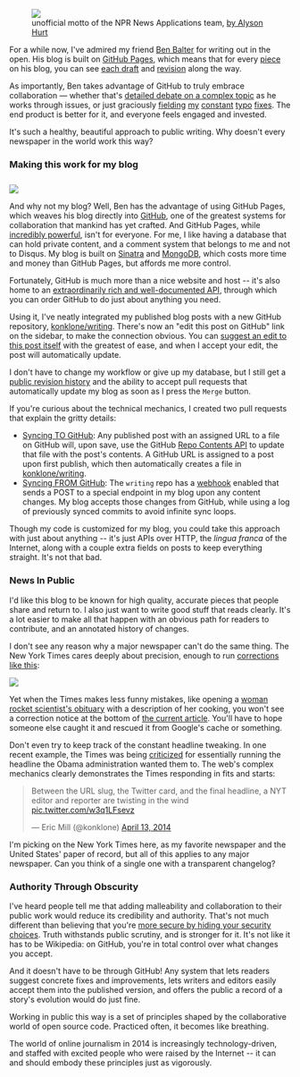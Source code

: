 <figure>
<a href="https://twitter.com/alykat/status/347719216499130369" target="_blank"><img src="/assets/images/blog/syncing/work-in-public.jpg" /></a>
<figcaption>unofficial motto of the NPR News Applications team, <a href="http://www.flickr.com/photos/alykat/9093785148/">by Alyson Hurt</a></figcaption>
</figure>

For a while now, I've admired my friend [Ben Balter](https://twitter.com/benbalter) for writing out in the open. His blog is built on [GitHub Pages](https://pages.github.com/), which means that for every [piece](http://ben.balter.com/2014/03/21/want-to-innovate-in-government-focus-on-culture/) on his blog, you can see [each draft](https://github.com/benbalter/benbalter.github.com/commits/master/_posts/2014-03-21-want-to-innovate-in-government-focus-on-culture.md) and [revision](https://github.com/benbalter/benbalter.github.com/commit/d39bfec676299afed1c1018cd83a15f31a81ad8e) along the way. 

As importantly, Ben takes advantage of GitHub to truly embrace collaboration — whether that's [detailed debate on a complex topic](https://github.com/benbalter/benbalter.github.com/pull/98) as he works through issues, or just graciously [fielding](https://github.com/benbalter/benbalter.github.com/pull/108) 
[my](https://github.com/benbalter/benbalter.github.com/pull/105) [constant](https://github.com/benbalter/benbalter.github.com/pull/91) [typo](https://github.com/benbalter/benbalter.github.com/pull/77) [fixes](https://github.com/benbalter/benbalter.github.com/pull/99). The end product is better for it, and everyone feels engaged and invested.

It's such a healthy, beautiful approach to public writing. Why doesn't every newspaper in the world work this way?

### Making this work for my blog

<img style="padding-top: 10px" class="border" src="/assets/images/blog/syncing/github-diff-2.png" />

And why not my blog? Well, Ben has the advantage of using GitHub Pages, which weaves his blog directly into [GitHub](https://github.com), one of the greatest systems for collaboration that mankind has yet crafted. And GitHub Pages, while [incredibly powerful](https://konklone.com/post/the-power-and-potential-of-github-pages), isn't for everyone. For me, I like having a database that can hold private content, and a comment system that belongs to me and not to Disqus. My blog is built on [Sinatra](http://www.sinatrarb.com/) and [MongoDB](https://www.mongodb.org/), which costs more time and money than GitHub Pages, but affords me more control.

Fortunately, GitHub is much more than a nice website and host -- it's also home to an [extraordinarily rich and well-documented API](https://developer.github.com/v3/), through which you can order GitHub to do just about anything you need. 

Using it, I've neatly integrated my published blog posts with a new GitHub repository, [konklone/writing](https://github.com/konklone/writing). There's now an "edit this post on GitHub" link on the sidebar, to make the connection obvious. You can [suggest an edit to this post itself](https://github.com/konklone/writing/edit/master/blog/syncing-a-handcrafted-blog-with-github.md) with the greatest of ease, and when I accept your edit, the post will automatically update.

I don't have to change my workflow or give up my database, but I still get a [public revision history](https://github.com/konklone/writing/commits/master/blog/switch-to-https-now-for-free.md) and the ability to accept pull requests that automatically update my blog as soon as I press the `Merge` button.

If you're curious about the technical mechanics, I created two pull requests that explain the gritty details:

* [Syncing TO GitHub](https://github.com/konklone/konklone/pull/125): Any published post with an assigned URL to a file on GitHub will, upon save, use the GitHub [Repo Contents API](https://developer.github.com/v3/repos/contents/) to update that file with the post's contents. A GitHub URL is assigned to a post upon first publish, which then automatically creates a file in [konklone/writing](https://github.com/konklone/writing).
* [Syncing FROM GitHub](https://github.com/konklone/konklone/pull/126): The `writing` repo has a [webhook](https://github.com/blog/1778-webhooks-level-up) enabled that sends a POST to a special endpoint in my blog upon any content changes. My blog accepts those changes from GitHub, while using a log of previously synced commits to avoid infinite sync loops.

Though my code is customized for my blog, you could take this approach with just about anything -- it's just APIs over HTTP, the *lingua franca* of the Internet, along with a couple extra fields on posts to keep everything straight. It's not that bad.

### News In Public

I'd like this blog to be known for high quality, accurate pieces that people share and return to. I also just want to write good stuff that reads clearly. It's a lot easier to make all that happen with an obvious path for readers to contribute, and an annotated history of changes.

I don't see any reason why a major newspaper can't do the same thing. The New York Times cares deeply about precision, enough to run <a href="http://www.nytimes.com/2011/12/26/us/navigating-love-and-autism.html">corrections like this</a>:

<a href="http://www.nytimes.com/2011/12/26/us/navigating-love-and-autism.html"><img src="/assets/images/blog/syncing/correction.png" class="border" /></a>

Yet when the Times makes less funny mistakes, like opening a [woman rocket scientist's obituary](http://www.thedailybeast.com/articles/2013/03/31/new-york-times-changes-sexist-obit.html) with a description of her cooking, you won't see a correction notice at the bottom of [the current article](http://www.nytimes.com/2013/03/31/science/space/yvonne-brill-rocket-scientist-dies-at-88.html?pagewanted=all&_r=0). You'll have to hope someone else caught it and rescued it from Google's cache or something.

Don't even try to keep track of the constant headline tweaking. In one recent example, the Times was being [criticized](https://twitter.com/dangillmor/status/455130457223725057) for essentially running the headline the Obama administration wanted them to. The web's complex mechanics clearly demonstrates the Times responding in fits and starts:

<blockquote class="twitter-tweet" lang="en"><p>Between the URL slug, the Twitter card, and the final headline, a NYT editor and reporter are twisting in the wind <a href="http://t.co/w3q1LFsevz">pic.twitter.com/w3q1LFsevz</a></p>— Eric Mill (@konklone) <a href="https://twitter.com/konklone/statuses/455134683940925441">April 13, 2014</a></blockquote>
<script async src="//platform.twitter.com/widgets.js" charset="utf-8"></script>

I'm picking on the New York Times here, as my favorite newspaper and the United States' paper of record, but all of this applies to any major newspaper. Can you think of a single one with a transparent changelog?

### Authority Through Obscurity

I've heard people tell me that adding malleability and collaboration to their public work would reduce its credibility and authority. That's not much different than believing that you're [more secure by hiding your security choices](http://lists.w3.org/Archives/Public/site-comments/2014May/0002.html). Truth withstands public scrutiny, and is stronger for it. It's not like it has to be Wikipedia: on GitHub, you're in total control over what changes you accept.

And it doesn't have to be through GitHub! Any system that lets readers suggest concrete fixes and improvements, lets writers and editors easily accept them into the published version, and offers the public a record of a story's evolution would do just fine.

Working in public this way is a set of principles shaped by the collaborative world of open source code. Practiced often, it becomes like breathing. 

The world of online journalism in 2014 is increasingly technology-driven, and staffed with excited people who were raised by the Internet -- it can and should embody these principles just as vigorously.